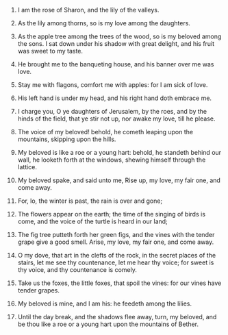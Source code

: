 1. I am the rose of Sharon, and the lily of the valleys.

2. As the lily among thorns, so is my love among the daughters.

3. As the apple tree among the trees of the wood, so is my beloved
among the sons. I sat down under his shadow with great delight, and
his fruit was sweet to my taste.

4. He brought me to the banqueting house, and his banner over me was
love.

5. Stay me with flagons, comfort me with apples: for I am sick of
love.

6. His left hand is under my head, and his right hand doth embrace
me.

7. I charge you, O ye daughters of Jerusalem, by the roes, and by the
hinds of the field, that ye stir not up, nor awake my love, till he
please.

8. The voice of my beloved! behold, he cometh leaping upon the
mountains, skipping upon the hills.

9. My beloved is like a roe or a young hart: behold, he standeth
behind our wall, he looketh forth at the windows, shewing himself
through the lattice.

10. My beloved spake, and said unto me, Rise up, my love, my fair
one, and come away.

11. For, lo, the winter is past, the rain is over and gone;

12. The
flowers appear on the earth; the time of the singing of birds is come,
and the voice of the turtle is heard in our land;

13. The fig tree
putteth forth her green figs, and the vines with the tender grape give
a good smell. Arise, my love, my fair one, and come away.

14. O my dove, that art in the clefts of the rock, in the secret
places of the stairs, let me see thy countenance, let me hear thy
voice; for sweet is thy voice, and thy countenance is comely.

15. Take us the foxes, the little foxes, that spoil the vines: for
our vines have tender grapes.

16. My beloved is mine, and I am his: he feedeth among the lilies.

17. Until the day break, and the shadows flee away, turn, my beloved,
and be thou like a roe or a young hart upon the mountains of Bether.